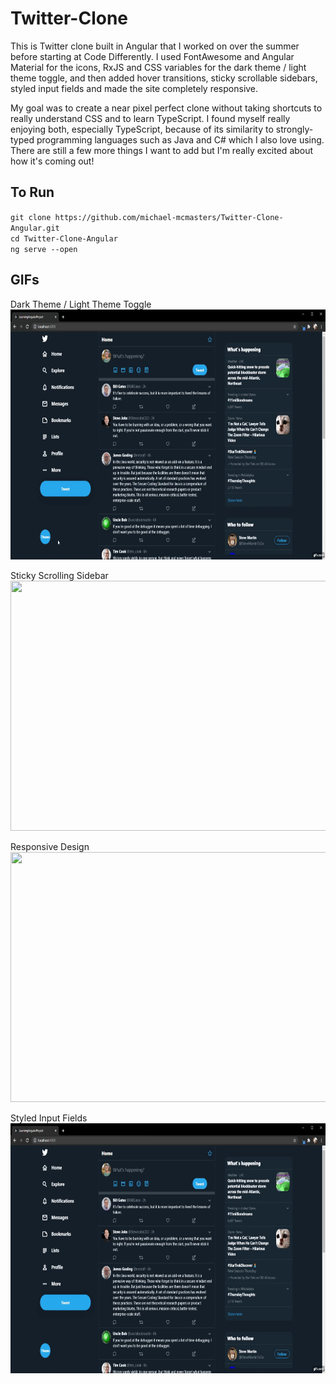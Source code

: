 # Twitter-Clone

This is Twitter clone built in Angular that I worked on over the summer before starting at Code Differently. I used FontAwesome and Angular Material for the icons, RxJS and CSS variables for the dark theme / light theme toggle, and then added hover transitions, sticky scrollable sidebars, styled input fields and made the site completely responsive.

My goal was to create a near pixel perfect clone without taking shortcuts to really understand CSS and to learn TypeScript. I found myself really enjoying both, especially TypeScript, because of its similarity to strongly-typed programming languages such as Java and C# which I also love using. There are still a few more things I want to add but I'm really excited about how it's coming out!

## To Run
`git clone https://github.com/michael-mcmasters/Twitter-Clone-Angular.git`  
`cd Twitter-Clone-Angular`  
`ng serve --open`  

## GIFs

Dark Theme / Light Theme Toggle  
<img src="/src/assets/gifs/colorthemetoggle.gif" width="700" height="400" />

Sticky Scrolling Sidebar  
<img src="/src/assets/gifs/scrolling.gif" width="700" height="400" />

Responsive Design  
<img src="/src/assets/gifs/responsive.gif" width="700" height="400" />

Styled Input Fields  
<img src="/src/assets/gifs/styled-input.gif" width="700" height="400" />
